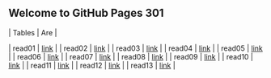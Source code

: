 ## Welcome to GitHub Pages 301

|  Tables   |      Are      |

|  read01  | [link](https://mohammadaqel.github.io/Read-Nouts301/read01) |
|  read02  | [link](https://mohammadaqel.github.io/Read-Nouts301/read02) |
|  read03  | [link](https://mohammadaqel.github.io/Read-Nouts301/read03) |
|  read04  | [link](https://mohammadaqel.github.io/Read-Nouts301/read04) |
|  read05  | [link](https://mohammadaqel.github.io/Read-Nouts301/read05) |
|  read06  | [link](https://mohammadaqel.github.io/Read-Nouts301/read06) |
|  read07  | [link](https://mohammadaqel.github.io/Read-Nouts301/read07) |
|  read08  | [link](https://mohammadaqel.github.io/Read-Nouts301/read08) |
|  read09  | [link](https://mohammadaqel.github.io/Read-Nouts301/read09) |
|  read10  | [link](https://mohammadaqel.github.io/Read-Nouts301/read10) |
|  read11  | [link](https://mohammadaqel.github.io/Read-Nouts301/read11) |
|  read12  | [link](https://mohammadaqel.github.io/Read-Nouts301/read12) |
|  read13  | [link](https://mohammadaqel.github.io/Read-Nouts301/read13) |